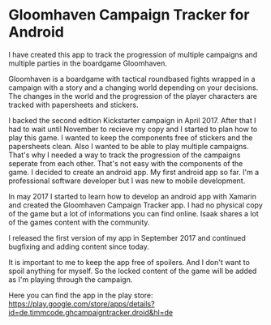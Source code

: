 # Gloomhaven Campaign Tracker for Android

I have created this app to track the progression of multiple campaigns and multiple parties in the boardgame Gloomhaven.

Gloomhaven is a boardgame with tactical roundbased fights wrapped in a campaign with a story and a changing world depending on your decisions. The changes in the world and the progression of the player characters are tracked with papersheets and stickers.

I backed the second edition Kickstarter campaign in April 2017. After that I had to wait until November to recieve my copy and I started to plan how to play this game.
I wanted to keep the components free of stickers and the papersheets clean. Also I wanted to be able to play multiple campaigns. That's why I needed a way to track the progression of the campaigns seperate from each other. That's not easy with the components of the game. I decided to create an android app. My first android app so far. I'm a professional software developer but I was new to mobile development.

In may 2017 I started to learn how to develop an android app with Xamarin and created the Gloomhaven Campaign Tracker app. I had no physical copy of the game but a lot of informations you can find online. Isaak shares a lot of the games content with the community.

I released the first version of my app in September 2017 and continued bugfixing and adding content since today.

It is important to me to keep the app free of spoilers. And I don't want to spoil anything for myself. So the locked content of the game will be added as I'm playing through the campaign. 

Here you can find the app in the play store:
https://play.google.com/store/apps/details?id=de.timmcode.ghcampaigntracker.droid&hl=de


